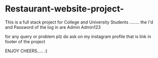 # Restaurant-website-project-
This is a full stack project for College and University Students ........
the I'd and Password of the log in are
Admin
Admin123


for any query or problem plz 
do ask on my instagram profile that is link in footer of the project 

ENJOY CHEERS..... :)
